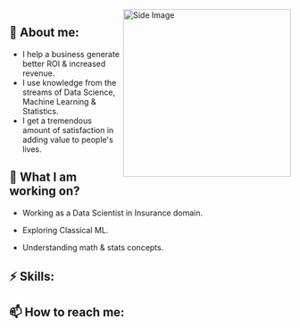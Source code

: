 <img src="https://github.com/Anmol-Baranwal/Cool-GIFs-For-GitHub/assets/74038190/219bcc70-f5dc-466b-9a60-29653d8e8433" width="300" alt ="Side Image" align="right">

## 💬 About me:

- I help a business generate better ROI & increased revenue. 
- I use knowledge from the streams of Data Science, Machine Learning & Statistics.
- I get a tremendous amount of satisfaction in adding value to people's lives.
  
## 🔭 What I am working on?

- Working as a Data Scientist in Insurance domain.

- Exploring Classical ML.

- Understanding math & stats concepts.

## ⚡ Skills:

## 📫 How to reach me: 



<!--
**ameyadarole/ameyadarole** is a ✨ _special_ ✨ repository because its `README.md` (this file) appears on your GitHub profile.

Here are some ideas to get you started:

- 🔭 I’m currently working on ...
- 🌱 I’m currently learning ...
- 👯 I’m looking to collaborate on ...
- 🤔 I’m looking for help with ...
- 💬 Ask me about ...
- 📫 How to reach me: ...
- 😄 Pronouns: ...
- ⚡ Fun fact: ...
-->
